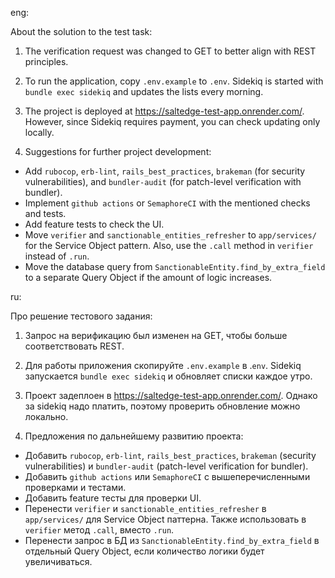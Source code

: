 eng:

About the solution to the test task:

1. The verification request was changed to GET to better align with REST principles.

2. To run the application, copy `.env.example` to `.env`. Sidekiq is started with `bundle exec sidekiq` and updates the lists every morning.

3. The project is deployed at https://saltedge-test-app.onrender.com/. However, since Sidekiq requires payment, you can check updating only locally.

4. Suggestions for further project development:
- Add `rubocop`, `erb-lint`, `rails_best_practices`, `brakeman` (for security vulnerabilities), and `bundler-audit` (for patch-level verification with bundler).
- Implement `github actions` or `SemaphoreCI` with the mentioned checks and tests.
- Add feature tests to check the UI.
- Move `verifier` and `sanctionable_entities_refresher` to `app/services/` for the Service Object pattern. Also, use the `.call` method in `verifier` instead of `.run`.
- Move the database query from `SanctionableEntity.find_by_extra_field` to a separate Query Object if the amount of logic increases.

ru:

Про решение тестового задания:
1. Запрос на верификацию был изменен на GET, чтобы больше соответствовать REST.

2. Для работы приложения скопируйте `.env.example` в .`env`. Sidekiq запускается `bundle exec sidekiq` и обновляет списки каждое утро.

3. Проект задеплоен в https://saltedge-test-app.onrender.com/. Однако за sidekiq надо платить, поэтому проверить обновление можно локально.

4. Предложения по дальнейшему развитию проекта:
- Добавить `rubocop`, `erb-lint`, `rails_best_practices`, `brakeman` (security vulnerabilities) и `bundler-audit` (patch-level verification for bundler).
- Добавить `github actions` или `SemaphoreCI` с вышеперечисленными проверками и тестами.
- Добавить feature тесты для проверки UI.
- Перенести `verifier` и `sanctionable_entities_refresher` в `app/services/` для Service Object паттерна. Также использовать в `verifier` метод `.call`, вместо `.run`.
- Перенести запрос в БД из `SanctionableEntity.find_by_extra_field` в отдельный Query Object, если количество логики будет увеличиваться.
